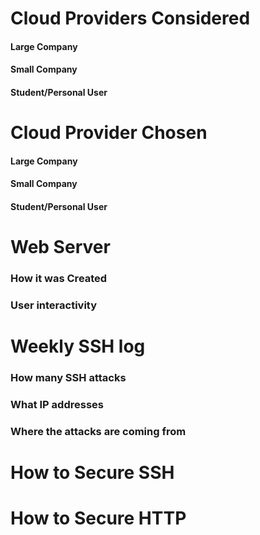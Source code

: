 
# Cloud Providers Considered

#### Large Company 

#### Small Company

#### Student/Personal User

# Cloud Provider Chosen

#### Large Company

#### Small Company

#### Student/Personal User

# Web Server

### How it was Created

### User interactivity

# Weekly SSH log

### How many SSH attacks 

### What IP addresses 

### Where the attacks are coming from

# How to Secure SSH

# How to Secure HTTP
